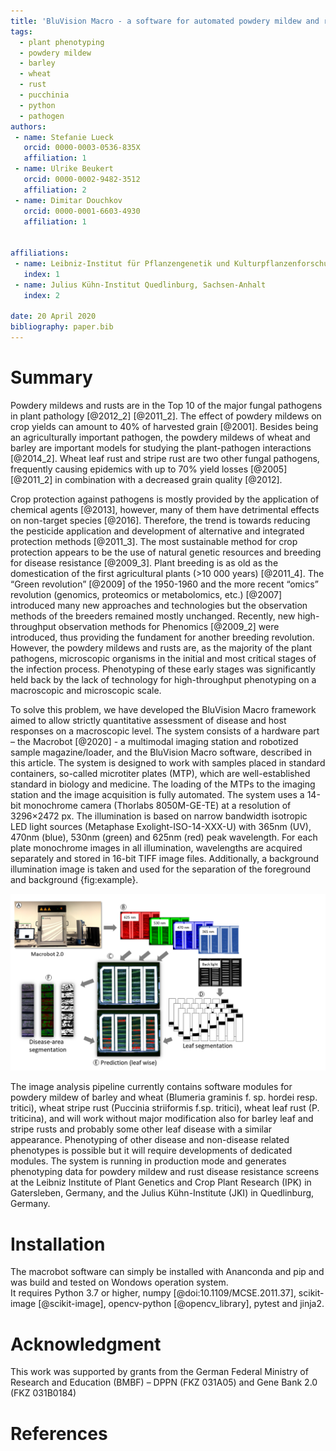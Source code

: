 ```yaml
---
title: 'BluVision Macro - a software for automated powdery mildew and rust disease quantification on detached leaves.'
tags:
  - plant phenotyping
  - powdery mildew
  - barley
  - wheat
  - rust
  - pucchinia
  - python
  - pathogen
authors:
 - name: Stefanie Lueck
   orcid: 0000-0003-0536-835X
   affiliation: 1
 - name: Ulrike Beukert
   orcid: 0000-0002-9482-3512
   affiliation: 2
 - name: Dimitar Douchkov
   orcid: 0000-0001-6603-4930
   affiliation: 1
   
 
affiliations:
 - name: Leibniz-Institut für Pflanzengenetik und Kulturpflanzenforschung Gatersleben, Stadt Seeland, Sachsen-Anhalt
   index: 1
 - name: Julius Kühn-Institut Quedlinburg, Sachsen-Anhalt
   index: 2
   
date: 20 April 2020
bibliography: paper.bib
---
```

 
# Summary

Powdery mildews and rusts are in the Top 10 of the major fungal pathogens in plant pathology [@2012_2] [@2011_2]. The effect of powdery mildews on crop yields can amount to 40% of harvested grain [@2001]. Besides being an agriculturally important pathogen, the powdery mildews of wheat and barley are important models for studying the plant-pathogen interactions [@2014_2]. Wheat leaf rust and stripe rust are two other fungal pathogens, frequently causing epidemics with up to 70% yield losses [@2005] [@2011_2] in combination with a decreased grain quality [@2012]. 

Crop protection against pathogens is mostly provided by the application of chemical agents [@2013], however, many of them have detrimental effects on non-target species [@2016].  Therefore, the trend is towards reducing the pesticide application and development of alternative and integrated protection methods [@2011_3]. The most sustainable method for crop protection appears to be the use of natural genetic resources and breeding for disease resistance [@2009_3]. Plant breeding is as old as the domestication of the first agricultural plants (>10 000 years) [@2011_4]. The “Green revolution” [@2009] of the 1950-1960 and the more recent “omics” revolution (genomics, proteomics or metabolomics, etc.) [@2007] introduced many new approaches and technologies but the observation methods of the breeders remained mostly unchanged. Recently, new high-throughput observation methods for Phenomics [@2009_2] were introduced, thus providing the fundament for another breeding revolution. However, the powdery mildews and rusts are, as the majority of the plant pathogens, microscopic organisms in the initial and most critical stages of the infection process. Phenotyping of these early stages was significantly held back by the lack of technology for high-throughput phenotyping on a macroscopic and microscopic scale. 

To solve this problem, we have developed the BluVision Macro framework aimed to allow strictly quantitative assessment of disease and host responses on a macroscopic level. The system consists of a hardware part – the Macrobot [@2020] - a multimodal imaging station and robotized sample magazine/loader, and the BluVision Macro software, described in this article. The system is designed to work with samples placed in standard containers, so-called microtiter plates (MTP), which are well-established standard in biology and medicine. The loading of the MTPs to the imaging station and the image acquisition is fully automated. The system uses a 14-bit monochrome camera (Thorlabs 8050M-GE-TE) at a resolution of 3296×2472 px. The illumination is based on narrow bandwidth isotropic LED light sources (Metaphase Exolight-ISO-14-XXX-U) with 365nm (UV), 470nm (blue), 530nm (green) and 625nm (red) peak wavelength. For each plate monochrome images in all illumination, wavelengths are acquired separately and stored in 16-bit TIFF image files. Additionally, a background illumination image is taken and used for the separation of the foreground and background {fig:example}.

![Macrobot pipline.\label{fig:example}](Macrobot_Figure1.png)

The image analysis pipeline currently contains software modules for powdery mildew of barley and wheat (Blumeria graminis f. sp. hordei resp. tritici), wheat stripe rust (Puccinia striiformis f.sp. tritici), wheat leaf rust (P. triticina), and will work without major modification also for barley leaf and stripe rusts and probably some other leaf disease with a similar appearance. Phenotyping of other disease and non-disease related phenotypes is possible but it will require developments of dedicated modules. The system is running in production mode and generates phenotyping data for powdery mildew and rust disease resistance screens at the Leibniz Institute of Plant Genetics and Crop Plant Research (IPK) in Gatersleben, Germany, and the Julius Kühn-Institute (JKI) in Quedlinburg, Germany.


 
# Installation
The macrobot software can simply be installed with Ananconda and pip and was build and tested on Wondows operation system. <br>
It requires Python 3.7 or higher, numpy [@doi:10.1109/MCSE.2011.37], scikit-image [@scikit-image], opencv-python [@opencv_library], pytest and jinja2. 

# Acknowledgment
This work was supported by grants from the German Federal Ministry of Research and Education (BMBF) – DPPN (FKZ 031A05) and Gene Bank 2.0  (FKZ 031B0184)

# References
